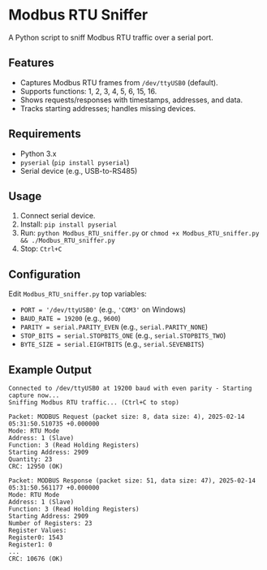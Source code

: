 # Modbus RTU Sniffer

A Python script to sniff Modbus RTU traffic over a serial port.

## Features
- Captures Modbus RTU frames from `/dev/ttyUSB0` (default).
- Supports functions: 1, 2, 3, 4, 5, 6, 15, 16.
- Shows requests/responses with timestamps, addresses, and data.
- Tracks starting addresses; handles missing devices.

## Requirements
- Python 3.x
- `pyserial` (`pip install pyserial`)
- Serial device (e.g., USB-to-RS485)

## Usage
1. Connect serial device.
2. Install: `pip install pyserial`
3. Run: `python Modbus_RTU_sniffer.py` or `chmod +x Modbus_RTU_sniffer.py && ./Modbus_RTU_sniffer.py`
4. Stop: `Ctrl+C`

## Configuration
Edit `Modbus_RTU_sniffer.py` top variables:
- `PORT = '/dev/ttyUSB0'` (e.g., `'COM3'` on Windows)
- `BAUD_RATE = 19200` (e.g., `9600`)
- `PARITY = serial.PARITY_EVEN` (e.g., `serial.PARITY_NONE`)
- `STOP_BITS = serial.STOPBITS_ONE` (e.g., `serial.STOPBITS_TWO`)
- `BYTE_SIZE = serial.EIGHTBITS` (e.g., `serial.SEVENBITS`)

## Example Output
```
Connected to /dev/ttyUSB0 at 19200 baud with even parity - Starting capture now...
Sniffing Modbus RTU traffic... (Ctrl+C to stop)

Packet: MODBUS Request (packet size: 8, data size: 4), 2025-02-14 05:31:50.510735 +0.000000
Mode: RTU Mode
Address: 1 (Slave)
Function: 3 (Read Holding Registers)
Starting Address: 2909
Quantity: 23
CRC: 12950 (OK)

Packet: MODBUS Response (packet size: 51, data size: 47), 2025-02-14 05:31:50.561177 +0.000000
Mode: RTU Mode
Address: 1 (Slave)
Function: 3 (Read Holding Registers)
Starting Address: 2909
Number of Registers: 23
Register Values:
Register0: 1543
Register1: 0
...
CRC: 10676 (OK)
